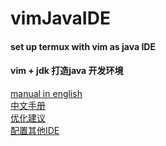 # vimJavaIDE

#### set up termux with vim as java IDE
#### vim + jdk 打造java 开发环境

[manual in english](https://github.com/zongou/vimJavaIDE/blob/master/vimJavaIDE.md)  
[中文手册](https://github.com/zongou/vimJavaIDE/blob/master/vimJavaIDE_zh.md)  
[优化建议](https://github.com/zongou/vimJavaIDE/blob/master/vimJavaIDEOptimization_zh.md)   
[配置其他IDE](https://github.com/zongou/vimJavaIDE/blob/master/otherIDE.md)

